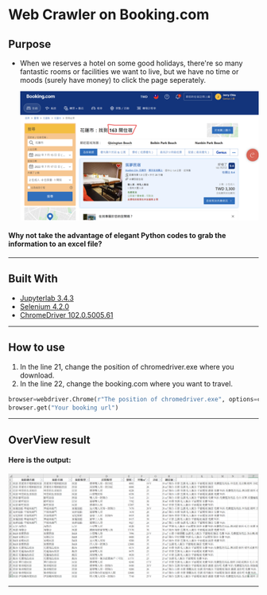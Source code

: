# Web Crawler on Booking.com
## Purpose
<ul>
<li>When we reserves a hotel on some good holidays, there're so many fantastic rooms or facilities we want to live, but we have no time or moods (surely have money) to click the page seperately.</li>
<p></p>
<img src="/ImgForIntro/booking.png"/>

</ul>

#### Why not take the advantage of elegant Python codes to grab the information to an excel file?
<hr>


## Built With

<ul>
    <li><a href="https://jupyterlab.readthedocs.io/en/stable/">Jupyterlab 3.4.3</a></li>
    <li><a href="https://www.selenium.dev/">Selenium 4.2.0</a></li>
    <li><a href="https://chromedriver.chromium.org/downloads">ChromeDriver  102.0.5005.61</a></li>
</ul>
<hr>

## How to use
<ol>
<li>In the line 21, change the position of chromedriver.exe where you download.</li>
<li>In the line 22, change the booking.com where you want to travel.</li>
</ol>

```Python
browser=webdriver.Chrome(r"The position of chromedriver.exe", options=chrome_options)
browser.get("Your booking url")
```
<hr>

## OverView result
#### Here is the output:
<img src="/ImgForIntro/crawler_excel.png"/>
<hr>
